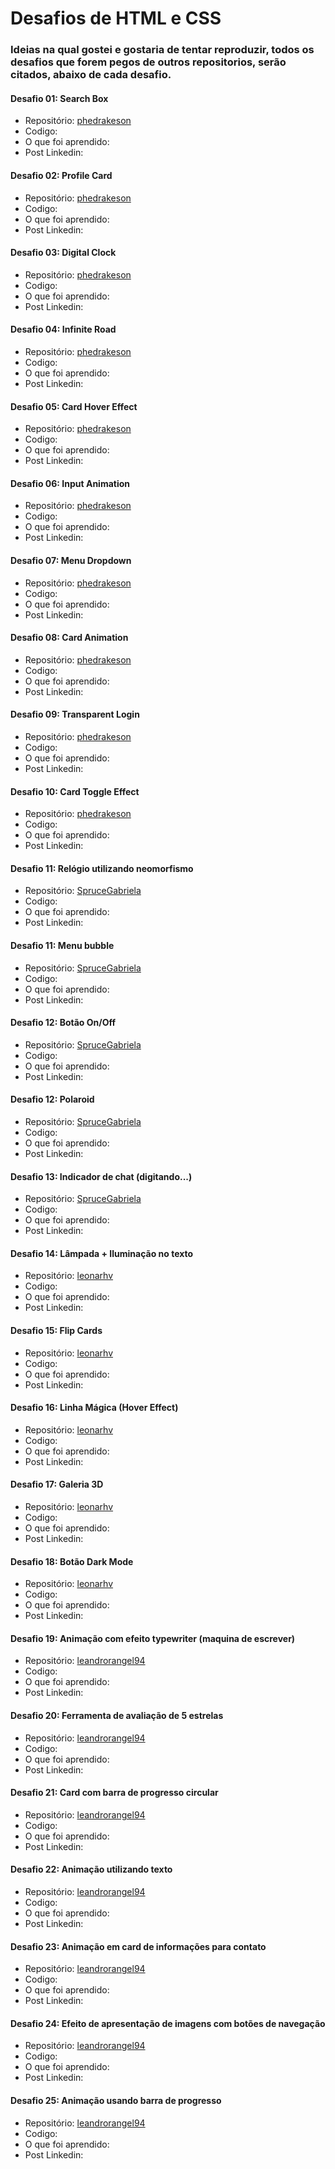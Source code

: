 # Desafios de HTML e CSS

### Ideias na qual gostei e gostaria de tentar reproduzir, todos os desafios que forem pegos de outros repositorios, serão citados, abaixo de cada desafio.

#### Desafio 01: Search Box
* Repositório: [phedrakeson](https://github.com/phedrakeson/30diasDeCSS)
* Codigo: 
* O que foi aprendido: 
* Post Linkedin: 

#### Desafio 02: Profile Card
* Repositório: [phedrakeson](https://github.com/phedrakeson/30diasDeCSS)
* Codigo: 
* O que foi aprendido: 
* Post Linkedin: 

#### Desafio 03: Digital Clock
* Repositório: [phedrakeson](https://github.com/phedrakeson/30diasDeCSS)
* Codigo: 
* O que foi aprendido: 
* Post Linkedin: 

#### Desafio 04: Infinite Road
* Repositório: [phedrakeson](https://github.com/phedrakeson/30diasDeCSS)
* Codigo: 
* O que foi aprendido: 
* Post Linkedin: 

#### Desafio 05: Card Hover Effect
* Repositório: [phedrakeson](https://github.com/phedrakeson/30diasDeCSS)
* Codigo: 
* O que foi aprendido: 
* Post Linkedin: 

#### Desafio 06: Input Animation
* Repositório: [phedrakeson](https://github.com/phedrakeson/30diasDeCSS)
* Codigo: 
* O que foi aprendido: 
* Post Linkedin: 

#### Desafio 07: Menu Dropdown
* Repositório: [phedrakeson](https://github.com/phedrakeson/30diasDeCSS)
* Codigo: 
* O que foi aprendido: 
* Post Linkedin: 

#### Desafio 08: Card Animation
* Repositório: [phedrakeson](https://github.com/phedrakeson/30diasDeCSS)
* Codigo: 
* O que foi aprendido: 
* Post Linkedin: 

#### Desafio 09: Transparent Login
* Repositório: [phedrakeson](https://github.com/phedrakeson/30diasDeCSS)
* Codigo: 
* O que foi aprendido: 
* Post Linkedin: 

#### Desafio 10: Card Toggle Effect
* Repositório: [phedrakeson](https://github.com/phedrakeson/30diasDeCSS)
* Codigo: 
* O que foi aprendido: 
* Post Linkedin: 

#### Desafio 11: Relógio utilizando neomorfismo
* Repositório: [SpruceGabriela](https://github.com/SpruceGabriela/30diasDeCSS)
* Codigo: 
* O que foi aprendido: 
* Post Linkedin: 

#### Desafio 11: Menu bubble
* Repositório: [SpruceGabriela](https://github.com/SpruceGabriela/30diasDeCSS)
* Codigo: 
* O que foi aprendido: 
* Post Linkedin: 


#### Desafio 12: Botão On/Off
* Repositório: [SpruceGabriela](https://github.com/SpruceGabriela/30diasDeCSS)
* Codigo: 
* O que foi aprendido: 
* Post Linkedin: 

#### Desafio 12: Polaroid
* Repositório: [SpruceGabriela](https://github.com/SpruceGabriela/30diasDeCSS)
* Codigo: 
* O que foi aprendido: 
* Post Linkedin: 

#### Desafio 13: Indicador de chat (digitando...)
* Repositório: [SpruceGabriela](https://github.com/SpruceGabriela/30diasDeCSS)
* Codigo: 
* O que foi aprendido: 
* Post Linkedin: 

#### Desafio 14: Lâmpada + Iluminação no texto
* Repositório: [leonarhv](https://github.com/leonarhv/30DaysOfCSS)
* Codigo: 
* O que foi aprendido: 
* Post Linkedin: 

#### Desafio 15: Flip Cards
* Repositório: [leonarhv](https://github.com/leonarhv/30DaysOfCSS)
* Codigo: 
* O que foi aprendido: 
* Post Linkedin: 

#### Desafio 16: Linha Mágica (Hover Effect)
* Repositório: [leonarhv](https://github.com/leonarhv/30DaysOfCSS)
* Codigo: 
* O que foi aprendido: 
* Post Linkedin: 

#### Desafio 17: Galeria 3D
* Repositório: [leonarhv](https://github.com/leonarhv/30DaysOfCSS)
* Codigo: 
* O que foi aprendido: 
* Post Linkedin: 

#### Desafio 18: Botão Dark Mode
* Repositório: [leonarhv](https://github.com/leonarhv/30DaysOfCSS)
* Codigo: 
* O que foi aprendido: 
* Post Linkedin: 

#### Desafio 19: Animação com efeito typewriter (maquina de escrever)
* Repositório: [leandrorangel94](https://github.com/leandrorangel94/30diasDeCSS)
* Codigo: 
* O que foi aprendido: 
* Post Linkedin: 

#### Desafio 20: Ferramenta de avaliação de 5 estrelas
* Repositório: [leandrorangel94](https://github.com/leandrorangel94/30diasDeCSS)
* Codigo: 
* O que foi aprendido: 
* Post Linkedin: 

#### Desafio 21: Card com barra de progresso circular
* Repositório: [leandrorangel94](https://github.com/leandrorangel94/30diasDeCSS)
* Codigo: 
* O que foi aprendido: 
* Post Linkedin: 

#### Desafio 22: Animação utilizando texto
* Repositório: [leandrorangel94](https://github.com/leandrorangel94/30diasDeCSS)
* Codigo: 
* O que foi aprendido: 
* Post Linkedin: 

#### Desafio 23: Animação em card de informações para contato
* Repositório: [leandrorangel94](https://github.com/leandrorangel94/30diasDeCSS)
* Codigo: 
* O que foi aprendido: 
* Post Linkedin: 

#### Desafio 24: Efeito de apresentação de imagens com botões de navegação
* Repositório: [leandrorangel94](https://github.com/leandrorangel94/30diasDeCSS)
* Codigo: 
* O que foi aprendido: 
* Post Linkedin: 

#### Desafio 25: Animação usando barra de progresso
* Repositório: [leandrorangel94](https://github.com/leandrorangel94/30diasDeCSS)
* Codigo: 
* O que foi aprendido: 
* Post Linkedin: 
